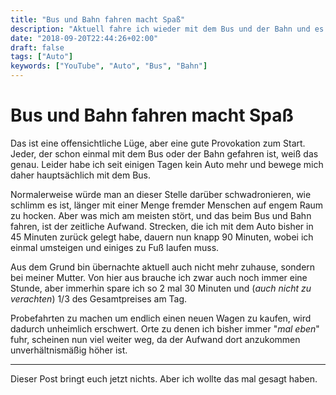 ```yaml
---
title: "Bus und Bahn fahren macht Spaß"
description: "Aktuell fahre ich wieder mit dem Bus und der Bahn und es nicht so schlimm, man es sich vorstellen würde."
date: "2018-09-20T22:44:26+02:00"
draft: false
tags: ["Auto"]
keywords: ["YouTube", "Auto", "Bus", "Bahn"]
---
```


# Bus und Bahn fahren macht Spaß

Das ist eine offensichtliche Lüge, aber eine gute Provokation zum Start. Jeder, der schon einmal mit dem Bus oder der Bahn gefahren ist, weiß das genau. Leider habe ich seit einigen Tagen kein Auto mehr und bewege mich daher hauptsächlich mit dem Bus.

Normalerweise würde man an dieser Stelle darüber schwadronieren, wie schlimm es ist, länger mit einer Menge fremder Menschen auf engem Raum zu hocken. Aber was mich am meisten stört, und das beim Bus und Bahn fahren, ist der zeitliche Aufwand. Strecken, die ich mit dem Auto bisher in 45 Minuten zurück gelegt habe, dauern nun knapp 90 Minuten, wobei ich einmal umsteigen und einiges zu Fuß laufen muss.

Aus dem Grund bin übernachte aktuell auch nicht mehr zuhause, sondern bei meiner Mutter. Von hier aus brauche ich zwar auch noch immer eine Stunde, aber immerhin spare ich so 2 mal 30 Minuten und (_auch nicht zu verachten_) 1/3 des Gesamtpreises am Tag.

Probefahrten zu machen um endlich einen neuen Wagen zu kaufen, wird dadurch unheimlich erschwert. Orte zu denen ich bisher immer "_mal eben_" fuhr, scheinen nun viel weiter weg, da der Aufwand dort anzukommen unverhältnismäßig höher ist.

---
Dieser Post bringt euch jetzt nichts. Aber ich wollte das mal gesagt haben.
